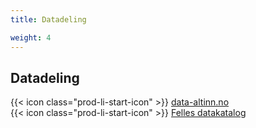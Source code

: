```yaml
---
title: Datadeling

weight: 4
---
```


## Datadeling

{{< icon class="prod-li-start-icon" >}} [data-altinn.no](https://data.altinn.no/)  
{{< icon class="prod-li-start-icon" >}} [Felles datakatalog](https://data.norge.no/)

